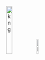 <div align="center">
   <img alt="kng" width="18%" src="https://i.pinimg.com/originals/e6/10/9e/e6109e32a9ac1a8f2496d7fba78e9c84.gif"/>
  <img alt="bonfire" width="10%" src="https://media.tenor.com/drxH1lO9cfEAAAAi/dark-souls-bonfire.gif"/>
</div>
